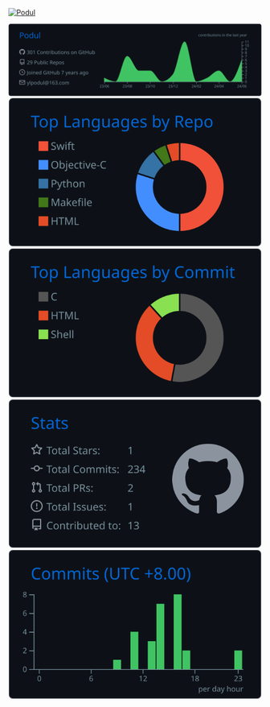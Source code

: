 
[![Podul](https://img.shields.io/badge/blog-@podul-yellow.svg)](https://podul.cn)

[![profile details](profile-summary-card-output/github_dark/0-profile-details.svg)](https://github.com/podul)
[![repos per language](profile-summary-card-output/github_dark/1-repos-per-language.svg)](https://github.com/podul) [![most commit language](profile-summary-card-output/github_dark/2-most-commit-language.svg)](https://github.com/podul)
[![stats](profile-summary-card-output/github_dark/3-stats.svg)](https://github.com/podul) [![productive time](profile-summary-card-output/github_dark/4-productive-time.svg)](https://github.com/podul)
